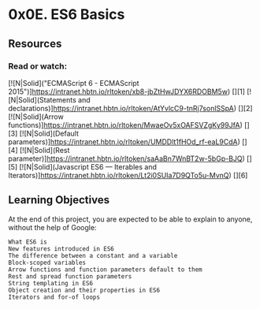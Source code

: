 # 0x0E. ES6 Basics

## Resources

### Read or watch:

[![N|Solid]("ECMAScript 6 - ECMAScript 2015")]https://intranet.hbtn.io/rltoken/xb8-jbZtHwJDYX6RDOBM5w)
[][1]
[![N|Solid](Statements and declarations)]https://intranet.hbtn.io/rltoken/AtYvlcC9-tnRj7sonlSSpA)
[][2]
[![N|Solid](Arrow functions)]https://intranet.hbtn.io/rltoken/MwaeOv5xOAFSVZgKy99JfA)
[][3]
[![N|Solid](Default parameters)]https://intranet.hbtn.io/rltoken/UMDDlt1fHOd_rf-eaL9CdA)
[][4]
[![N|Solid](Rest parameter)]https://intranet.hbtn.io/rltoken/saAaBn7WnBT2w-5bGp-BJQ)
[][5]
[![N|Solid](Javascript ES6 — Iterables and Iterators)]https://intranet.hbtn.io/rltoken/Lt2i0SUIa7D9QTo5u-MvnQ)
[][6]

## Learning Objectives

At the end of this project, you are expected to be able to explain to anyone, without the help of Google:

    What ES6 is
    New features introduced in ES6
    The difference between a constant and a variable
    Block-scoped variables
    Arrow functions and function parameters default to them
    Rest and spread function parameters
    String templating in ES6
    Object creation and their properties in ES6
    Iterators and for-of loops
